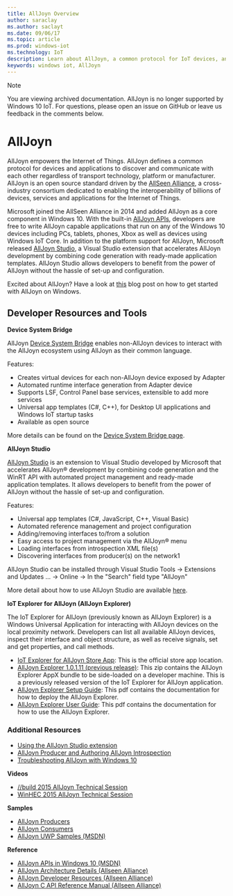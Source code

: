 ```yaml
---
title: AllJoyn Overview
author: saraclay
ms.author: saclayt
ms.date: 09/06/17
ms.topic: article
ms.prod: windows-iot
ms.technology: IoT
description: Learn about AllJoyn, a common protocol for IoT devices, and how it enables other extensions and features with Windows IoT.
keywords: windows iot, AllJoyn
---
```


> [!NOTE]
> You are viewing archived documentation. AllJoyn is no longer supported by Windows 10 IoT. For questions, please open an issue on GitHub or leave us feedback in the comments below.

# AllJoyn

AllJoyn empowers the Internet of Things. AllJoyn defines a common protocol for devices and applications to discover and communicate with each other regardless of transport technology, platform or manufacturer.  AllJoyn is an open source standard driven by the [AllSeen Alliance](https://allseenalliance.org/), a cross-industry consortium dedicated to enabling the interoperability of billions of devices, services and applications for the Internet of Things.

Microsoft joined the AllSeen Alliance in 2014 and added AllJoyn as a core component in Windows 10. With the built-in [AllJoyn APIs](https://msdn.microsoft.com/library/windows/apps/windows.devices.alljoyn.aspx), developers are free to write AllJoyn capable applications that run on any of the Windows 10 devices including PCs, tablets, phones, Xbox as well as devices using Windows IoT Core. In addition to the platform support for AllJoyn, Microsoft released [AllJoyn Studio](https://visualstudiogallery.msdn.microsoft.com/064e58a7-fb56-464b-bed5-f85914c89286), a Visual Studio extension that accelerates AllJoyn development by combining code generation with ready-made application templates. AllJoyn Studio allows developers to benefit from the power of AllJoyn without the hassle of set-up and configuration.

Excited about AllJoyn? Have a look at [this](AllJoynStudio.md) blog post on how to get started with AllJoyn on Windows.


## Developer Resources and Tools

**Device System Bridge**

AllJoyn [Device System Bridge](AllJoynDSB.md) enables non-AllJoyn devices to interact with the AllJoyn ecosystem using AllJoyn as their common language.

Features:
* Creates virtual devices for each non-AllJoyn device exposed by Adapter
* Automated runtime interface generation from Adapter device
* Supports LSF, Control Panel base services, extensible to add more services
* Universal app templates (C#, C++), for Desktop UI applications and Windows IoT startup tasks
* Available as open source

More details can be found on the [Device System Bridge page](AllJoynDSB.md).


**AllJoyn Studio**

[AllJoyn Studio](https://visualstudiogallery.msdn.microsoft.com/064e58a7-fb56-464b-bed5-f85914c89286) is an extension to Visual Studio developed by Microsoft that accelerates AllJoyn® development by combining code generation and the WinRT API with automated project management and ready-made application templates. It allows developers to benefit from the power of AllJoyn without the hassle of set-up and configuration.

Features:
* Universal app templates (C#, JavaScript, C++, Visual Basic)
* Automated reference management and project configuration
* Adding/removing interfaces to/from a solution
* Easy access to project management via the AllJoyn® menu
* Loading interfaces from introspection XML file(s)
* Discovering interfaces from producer(s) on the network1

AllJoyn Studio can be installed through Visual Studio Tools -> Extensions and Updates … -> Online -> In the "Search" field type "AllJoyn"

More detail about how to use AllJoyn Studio are available [here](AllJoynStudio.md).

**IoT Explorer for AllJoyn (AllJoyn Explorer)**

The IoT Explorer for AllJoyn (previously known as AllJoyn Explorer) is a Windows Universal Application for interacting with AllJoyn devices on the local proximity network. Developers can list all available AllJoyn devices, inspect their interface and object structure, as well as receive signals, set and get properties, and call methods.

* [IoT Explorer for AllJoyn Store App](https://www.microsoft.com/store/apps/9nblggh6gpxl): This is the official store app location.
* [AllJoyn Explorer 1.0.1.11 (previous release)](https://github.com/ms-iot/samples/releases/download/AllJoynExplorer_1.0.11/AllJoynExplorer_1.0.1.11.zip): This zip contains the AllJoyn Explorer AppX bundle to be side-loaded on a developer machine. This is a previously released version of the IoT Explorer for AllJoyn application.
* [AllJoyn Explorer Setup Guide](https://github.com/ms-iot/samples/releases/download/AllJoynExplorer_1.0.11/AllJoyn_Explorer_Setup_Guide_v1.0.pdf): This pdf contains the documentation for how to deploy the AllJoyn Explorer.
* [AllJoyn Explorer User Guide](https://github.com/ms-iot/samples/releases/download/AllJoynExplorer_1.0.11/AllJoyn_Explorer_User_Guide_v1.0.pdf): This pdf contains the documentation for how to use the AllJoyn Explorer.


### Additional Resources

* [Using the AllJoyn Studio extension](AllJoynStudio.md)
* [AllJoyn Producer and Authoring AllJoyn Introspection](AllJoynProducer.md)
* [Troubleshooting AllJoyn with Windows 10](AllJoynTroubleshooting.md)

**Videos**

* [//build 2015 AllJoyn Technical Session](https://channel9.msdn.com/Events/Build/2015/2-623)
* [WinHEC 2015 AllJoyn Technical Session](https://channel9.msdn.com/Events/WinHEC/2015/IOT200)

**Samples**

* [AllJoyn Producers](https://github.com/Microsoft/Windows-universal-samples/tree/master/Samples/AllJoyn/ProducerExperiences)
* [AllJoyn Consumers](https://github.com/Microsoft/Windows-universal-samples/tree/master/Samples/AllJoyn/ConsumerExperiences)
* [AllJoyn UWP Samples (MSDN)](https://github.com/Microsoft/Windows-universal-samples/tree/master/Samples/AllJoyn/ConsumerExperiences)

**Reference**

* [AllJoyn APIs in Windows 10 (MSDN)](https://msdn.microsoft.com/library/windows/apps/xaml/windows.devices.alljoyn.aspx)
* [AllJoyn Architecture Details (Allseen Alliance)](https://allseenalliance.org/developers/learn/)
* [AllJoyn Developer Resources (Allseen Alliance)](https://allseenalliance.org/developers/develop/)
* [AllJoyn C API Reference Manual (Allseen Alliance)](https://allseenalliance.org/docs/api/c/index.html)


